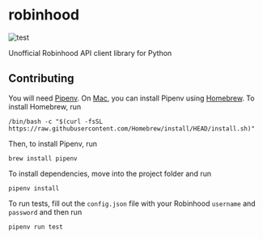 # robinhood

![test](https://github.com/jaredrcleghorn/robinhood/actions/workflows/test.yml/badge.svg)

Unofficial Robinhood API client library for Python

## Contributing

You will need [Pipenv](https://pipenv.pypa.io/en/latest/). On [Mac](https://www.apple.com/mac/), you
can install Pipenv using [Homebrew](https://brew.sh). To install Homebrew, run

```shell
/bin/bash -c "$(curl -fsSL https://raw.githubusercontent.com/Homebrew/install/HEAD/install.sh)"
```

Then, to install Pipenv, run

```shell
brew install pipenv
```

To install dependencies, move into the project folder and run

```shell
pipenv install
```

To run tests, fill out the `config.json` file with your Robinhood
`username` and `password` and then run

```shell
pipenv run test
```
